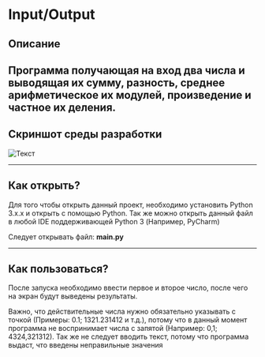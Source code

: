 # Input/Output
## Описание
Программа получающая на вход два числа и выводящая их сумму, разность, 
среднее арифметическое их модулей, произведение и частное их деления.
---
## Скриншот среды разработки
![Текст](https://github.com/Racozoid/Applied_Programming_First_lab/blob/main/screenshot.PNG)

---
## Как открыть?
Для того чтобы открыть данный проект, необходимо установить 
Python 3.x.x и открыть с помощью Python. 
Так же можно открыть данный файл в любой IDE поддерживающей 
Python 3 (Например, PyCharm)

Следует открывать файл: __main.py__

---
## Как пользоваться?
После запуска необходимо ввести первое и второе число, после чего на экран
будут выведены результаты.

Важно, что действительные числа нужно обязательно указывать с точкой 
(Примеры: 0.1; 1321.231412 и т.д.), потому что в данный момент программа не
 воспринимает числа с запятой (Например: 0,1; 4324,321312). 
Так же не следует вводить текст, потому что программа выдаст, 
что введены неправильные значения

